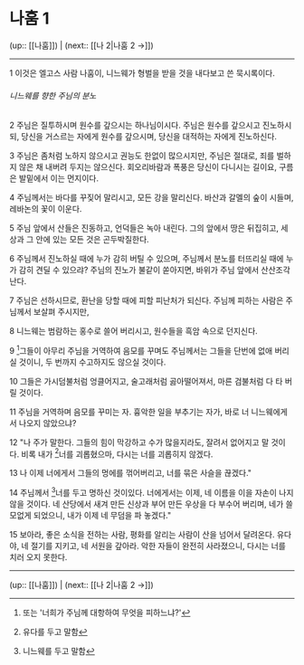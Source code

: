 # 나훔 1

(up:: [[나훔]]) | (next:: [[나 2|나훔 2 →]])

***


1 
이것은 엘고스 사람 나훔이, 니느웨가 형벌을 받을 것을 내다보고 쓴 묵시록이다.


###### 니느웨를 향한 주님의 분노 
2 
주님은 질투하시며 원수를 갚으시는 하나님이시다. 주님은 원수를 갚으시고 진노하시되, 당신을 거스르는 자에게 원수를 갚으시며, 당신을 대적하는 자에게 진노하신다.


3 
주님은 좀처럼 노하지 않으시고 권능도 한없이 많으시지만, 주님은 절대로, 죄를 벌하지 않은 채 내버려 두지는 않으신다. 회오리바람과 폭풍은 당신이 다니시는 길이요, 구름은 발밑에서 이는 먼지이다.


4 
주님께서는 바다를 꾸짖어 말리시고, 모든 강을 말리신다. 바산과 갈멜의 숲이 시들며, 레바논의 꽃이 이운다.


5 
주님 앞에서 산들은 진동하고, 언덕들은 녹아 내린다. 그의 앞에서 땅은 뒤집히고, 세상과 그 안에 있는 모든 것은 곤두박질한다.


6 
주님께서 진노하실 때에 누가 감히 버틸 수 있으며, 주님께서 분노를 터뜨리실 때에 누가 감히 견딜 수 있으랴? 주님의 진노가 불같이 쏟아지면, 바위가 주님 앞에서 산산조각 난다.


7 
주님은 선하시므로, 환난을 당할 때에 피할 피난처가 되신다. 주님께 피하는 사람은 주님께서 보살펴 주시지만,


8 
니느웨는 범람하는 홍수로 쓸어 버리시고, 원수들을 흑암 속으로 던지신다.


9 
[^1]그들이 아무리 주님을 거역하여 음모를 꾸며도 주님께서는 그들을 단번에 없애 버리실 것이니, 두 번까지 수고하지도 않으실 것이다.


10 
그들은 가시덤불처럼 엉클어지고, 술고래처럼 곯아떨어져서, 마른 검불처럼 다 타 버릴 것이다.


11 
주님을 거역하며 음모를 꾸미는 자. 흉악한 일을 부추기는 자가, 바로 너 니느웨에게서 나오지 않았으냐?


12 
"나 주가 말한다. 그들의 힘이 막강하고 수가 많을지라도, 잘려서 없어지고 말 것이다.
비록 내가 [^2]너를 괴롭혔으마, 다시는 너를 괴롭히지 않겠다.


13 
나 이제 너에게서 그들의 멍에를 꺾어버리고, 너를 묶은 사슬을 끊겠다."


14 
주님께서 [^3]너를 두고 명하신 것이있다. 너에게서는 이제, 네 이름을 이을 자손이 나지 않을 것이다. 네 산당에서 새겨 만든 신상과 부어 만든 우상을 다 부수어 버리며, 네가 쓸모없게 되었으니, 내가 이제 네 무덤을 파 놓겠다."


15 
보아라, 좋은 소식을 전하는 사람, 평화를 알리는 사람이 산을 넘어서 달려온다. 유다야, 네 절기를 지키고, 네 서원을 갚아라. 악한 자들이 완전히 사라졌으니, 다시는 너를 치러 오지 못한다.


***

(up:: [[나훔]]) | (next:: [[나 2|나훔 2 →]])

[^1]: 또는 '너희가 주님께 대항하여 무엇을 피하느냐?'
[^2]: 유다를 두고 말함
[^3]: 니느웨를 두고 말함